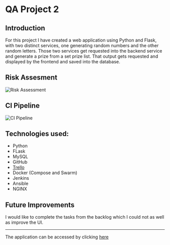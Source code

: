 # QA Project 2

## Introduction 
 
 For this project I have created a web application using Python and Flask, with two distinct services, one generating random numbers and
 the other random letters. Those two services get requested into the backend service and generate a prize from a set prize list. That
 output gets requested and displayed by the frontend and saved into the database.

## Risk Assesment 

![Risk Assessment](https://github.com/stefangelova/project2/blob/master/documentation/Capture.PNG)

## CI Pipeline 

![CI Pipeline](https://github.com/stefangelova/project2/blob/master/documentation/Untitled%20Diagram%20(2).jpg)

## Technologies used:

 + Python
 + FLask
 + MySQL
 + GitHub
 + [Trello](https://trello.com/b/IhLz0K3P/qa2)
 + Docker (Compose and Swarm)
 + Jenkins
 + Ansible
 + NGINX
 
## Future Improvements 

I would like to complete the tasks from the backlog which I could not as well as improve the UI.
 
 -----------------------------------------------------------------------------
The application can be accessed by clicking [here](http://51.104.16.150)


